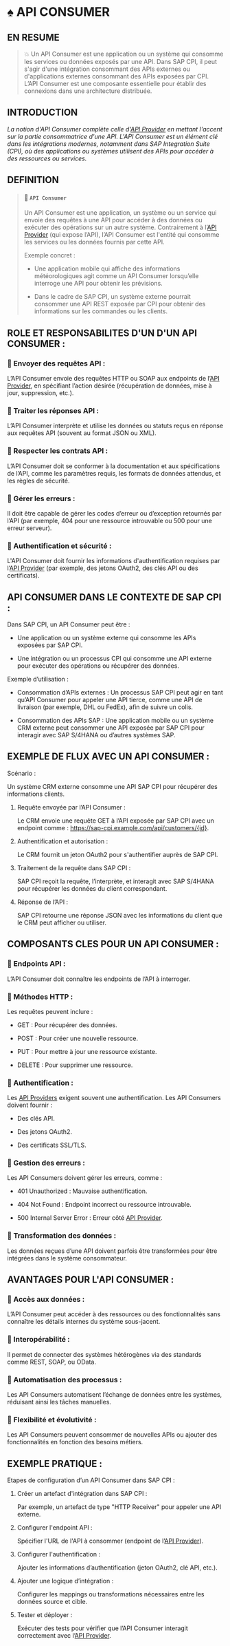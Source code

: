 # ♠ API CONSUMER

## EN RESUME

> :boom: Un API Consumer est une application ou un système qui consomme les services ou données exposés par une API. Dans SAP CPI, il peut s'agir d'une intégration consommant des APIs externes ou d'applications externes consommant des APIs exposées par CPI. L’API Consumer est une composante essentielle pour établir des connexions dans une architecture distribuée.

## INTRODUCTION

_La notion d'API Consumer complète celle d'[API Provider](../☼%20UNIT%200%20-%20Lexicon/♠%20API%20Provider.md) en mettant l'accent sur la partie consommatrice d'une API. L'API Consumer est un élément clé dans les intégrations modernes, notamment dans SAP Integration Suite (CPI), où des applications ou systèmes utilisent des APIs pour accéder à des ressources ou services._

## DEFINITION

> #### :bookmark: `API Consumer`
>
> Un API Consumer est une application, un système ou un service qui envoie des requêtes à une API pour accéder à des données ou exécuter des opérations sur un autre système. Contrairement à l’[API Provider](../☼%20UNIT%200%20-%20Lexicon/♠%20API%20Provider.md) (qui expose l’API), l’API Consumer est l'entité qui consomme les services ou les données fournis par cette API.
>
> Exemple concret :
>
> - Une application mobile qui affiche des informations météorologiques agit comme un API Consumer lorsqu’elle interroge une API pour obtenir les prévisions.
>
> - Dans le cadre de SAP CPI, un système externe pourrait consommer une API REST exposée par CPI pour obtenir des informations sur les commandes ou les clients.

## ROLE ET RESPONSABILITES D'UN D'UN API CONSUMER :

### :small_red_triangle_down: Envoyer des requêtes API :

L’API Consumer envoie des requêtes HTTP ou SOAP aux endpoints de l’[API Provider](../☼%20UNIT%200%20-%20Lexicon/♠%20API%20Provider.md), en spécifiant l’action désirée (récupération de données, mise à jour, suppression, etc.).

### :small_red_triangle_down: Traiter les réponses API :

L’API Consumer interprète et utilise les données ou statuts reçus en réponse aux requêtes API (souvent au format JSON ou XML).

### :small_red_triangle_down: Respecter les contrats API :

L’API Consumer doit se conformer à la documentation et aux spécifications de l’API, comme les paramètres requis, les formats de données attendus, et les règles de sécurité.

### :small_red_triangle_down: Gérer les erreurs :

Il doit être capable de gérer les codes d’erreur ou d’exception retournés par l’API (par exemple, 404 pour une ressource introuvable ou 500 pour une erreur serveur).

### :small_red_triangle_down: Authentification et sécurité :

L'API Consumer doit fournir les informations d'authentification requises par l’[API Provider](../☼%20UNIT%200%20-%20Lexicon/♠%20API%20Provider.md) (par exemple, des jetons OAuth2, des clés API ou des certificats).

## API CONSUMER DANS LE CONTEXTE DE SAP CPI :

Dans SAP CPI, un API Consumer peut être :

- Une application ou un système externe qui consomme les APIs exposées par SAP CPI.

- Une intégration ou un processus CPI qui consomme une API externe pour exécuter des opérations ou récupérer des données.

Exemple d’utilisation :

- Consommation d’APIs externes : Un processus SAP CPI peut agir en tant qu’API Consumer pour appeler une API tierce, comme une API de livraison (par exemple, DHL ou FedEx), afin de suivre un colis.

- Consommation des APIs SAP : Une application mobile ou un système CRM externe peut consommer une API exposée par SAP CPI pour interagir avec SAP S/4HANA ou d’autres systèmes SAP.

## EXEMPLE DE FLUX AVEC UN API CONSUMER :

Scénario :

Un système CRM externe consomme une API SAP CPI pour récupérer des informations clients.

1. Requête envoyée par l’API Consumer :

   Le CRM envoie une requête GET à l’API exposée par SAP CPI avec un endpoint comme :
   https://sap-cpi.example.com/api/customers/{id}.

2. Authentification et autorisation :

   Le CRM fournit un jeton OAuth2 pour s'authentifier auprès de SAP CPI.

3. Traitement de la requête dans SAP CPI :

   SAP CPI reçoit la requête, l’interprète, et interagit avec SAP S/4HANA pour récupérer les données du client correspondant.

4. Réponse de l’API :

   SAP CPI retourne une réponse JSON avec les informations du client que le CRM peut afficher ou utiliser.

## COMPOSANTS CLES POUR UN API CONSUMER :

### :small_red_triangle_down: Endpoints API :

L’API Consumer doit connaître les endpoints de l’API à interroger.

### :small_red_triangle_down: Méthodes HTTP :

Les requêtes peuvent inclure :

- GET : Pour récupérer des données.

- POST : Pour créer une nouvelle ressource.

- PUT : Pour mettre à jour une ressource existante.

- DELETE : Pour supprimer une ressource.

### :small_red_triangle_down: Authentification :

Les [API Providers](../☼%20UNIT%200%20-%20Lexicon/♠%20API%20Provider.md) exigent souvent une authentification. Les API Consumers doivent fournir :

- Des clés API.

- Des jetons OAuth2.

- Des certificats SSL/TLS.

### :small_red_triangle_down: Gestion des erreurs :

Les API Consumers doivent gérer les erreurs, comme :

- 401 Unauthorized : Mauvaise authentification.

- 404 Not Found : Endpoint incorrect ou ressource introuvable.

- 500 Internal Server Error : Erreur côté [API Provider](../☼%20UNIT%200%20-%20Lexicon/♠%20API%20Provider.md).

### :small_red_triangle_down: Transformation des données :

Les données reçues d’une API doivent parfois être transformées pour être intégrées dans le système consommateur.

## AVANTAGES POUR L'API CONSUMER :

### :small_red_triangle_down: Accès aux données :

L’API Consumer peut accéder à des ressources ou des fonctionnalités sans connaître les détails internes du système sous-jacent.

### :small_red_triangle_down: Interopérabilité :

Il permet de connecter des systèmes hétérogènes via des standards comme REST, SOAP, ou OData.

### :small_red_triangle_down: Automatisation des processus :

Les API Consumers automatisent l’échange de données entre les systèmes, réduisant ainsi les tâches manuelles.

### :small_red_triangle_down: Flexibilité et évolutivité :

Les API Consumers peuvent consommer de nouvelles APIs ou ajouter des fonctionnalités en fonction des besoins métiers.

## EXEMPLE PRATIQUE :

Etapes de configuration d’un API Consumer dans SAP CPI :

1. Créer un artefact d'intégration dans SAP CPI :

   Par exemple, un artefact de type "HTTP Receiver" pour appeler une API externe.

2. Configurer l'endpoint API :

   Spécifier l'URL de l'API à consommer (endpoint de l’[API Provider](../☼%20UNIT%200%20-%20Lexicon/♠%20API%20Provider.md)).

3. Configurer l'authentification :

   Ajouter les informations d’authentification (jeton OAuth2, clé API, etc.).

4. Ajouter une logique d’intégration :

   Configurer les mappings ou transformations nécessaires entre les données source et cible.

5. Tester et déployer :

   Exécuter des tests pour vérifier que l’API Consumer interagit correctement avec l’[API Provider](../☼%20UNIT%200%20-%20Lexicon/♠%20API%20Provider.md).
